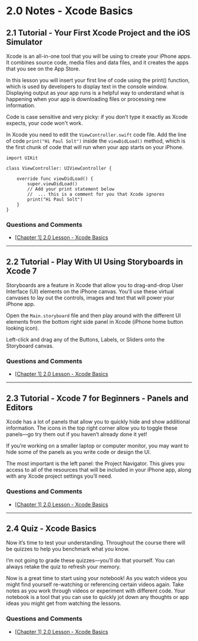 # 2.0 Notes - Xcode Basics #
  
## 2.1 Tutorial - Your First Xcode Project and the iOS Simulator ##

Xcode is an all-in-one tool that you will be using to create your iPhone apps. It combines source code, media files and data files, and it creates the apps that you see on the App Store.

In this lesson you will insert your first line of code using the print() function, which is used by developers to display text in the console window. Displaying output as your app runs is a helpful way to understand what is happening when your app is downloading files or processing new information.

Code is case sensitive and very picky: if you don’t type it exactly as Xcode expects, your code won't work. 

In Xcode you need to edit the `ViewController.swift` code file. Add the line of code `print("Hi Paul Solt")` inside the `viewDidLoad()` method, which is the first chunk of code that will run when your app starts on your iPhone. 

	import UIKit
	
	class ViewController: UIViewController {
	    
	    override func viewDidLoad() {
	        super.viewDidLoad()
	        // Add your print statement below 
	        //  ... this is a comment for you that Xcode ignores
	        print("Hi Paul Solt")
	    }
	}

### Questions and Comments ###

* [[Chapter 1\] 2.0 Lesson - Xcode Basics](http://community.supereasyapps.com/t/chapter-1-2-0-lesson-xcode-basics/780)

-------

## 2.2 Tutorial - Play With UI Using Storyboards in Xcode 7 ##

Storyboards are a feature in Xcode that allow you to drag-and-drop User Interface (UI) elements on the iPhone canvas. You'll use these virtual canvases to lay out the controls, images and text that will power your iPhone app.

Open the `Main.storyboard` file and then play around with the different UI elements from the bottom right side panel in Xcode (iPhone home button looking icon).

Left-click and drag any of the Buttons, Labels, or Sliders onto the Storyboard canvas.

### Questions and Comments ###

* [[Chapter 1\] 2.0 Lesson - Xcode Basics](http://community.supereasyapps.com/t/chapter-1-2-0-lesson-xcode-basics/780)

--------


## 2.3 Tutorial - Xcode 7 for Beginners - Panels and Editors ##

Xcode has a lot of panels that allow you to quickly hide and show additional information. The icons in the top right corner allow you to toggle these panels—go try them out if you haven’t already done it yet!

If you’re working on a smaller laptop or computer monitor, you may want to hide some of the panels as you write code or design the UI.

The most important is the left panel: the Project Navigator. This gives you access to all of the resources that will be included in your iPhone app, along with any Xcode project settings you’ll need.

### Questions and Comments ###

* [[Chapter 1\] 2.0 Lesson - Xcode Basics](http://community.supereasyapps.com/t/chapter-1-2-0-lesson-xcode-basics/780)

-----

## 2.4 Quiz - Xcode Basics ##

Now it’s time to test your understanding. Throughout the course there will be quizzes to help you benchmark what you know.

I’m not going to grade these quizzes—you’ll do that yourself. You can always retake the quiz to refresh your memory.

Now is a great time to start using your notebook! As you watch videos you might find yourself re-watching or referencing certain videos again. Take notes as you work through videos or experiment with different code. Your notebook is a tool that you can use to quickly jot down any thoughts or app ideas you might get from watching the lessons.

### Questions and Comments ###

* [[Chapter 1\] 2.0 Lesson - Xcode Basics](http://community.supereasyapps.com/t/chapter-1-2-0-lesson-xcode-basics/780)